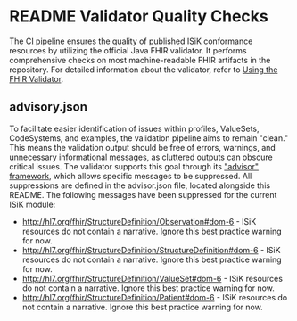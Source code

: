 # README Validator Quality Checks

The [CI pipeline](https://github.com/gematik/spec-ISiK-Terminplanung/blob/main-stufe-4/.github/workflows/main.yml) ensures the quality of published ISiK conformance resources by utilizing the official Java FHIR validator. It performs comprehensive checks on most machine-readable FHIR artifacts in the repository. For detailed information about the validator, refer to [Using the FHIR Validator](https://confluence.hl7.org/display/FHIR/Using+the+FHIR+Validator).

## advisory.json

To facilitate easier identification of issues within profiles, ValueSets, CodeSystems, and examples, the validation pipeline aims to remain "clean." This means the validation output should be free of errors, warnings, and unnecessary informational messages, as cluttered outputs can obscure critical issues. The validator supports this goal through its ["advisor" framework](https://confluence.hl7.org/display/FHIR/Validator+Advisor+Framework), which allows specific messages to be suppressed. All suppressions are defined in the advisor.json file, located alongside this README. The following messages have been suppressed for the current ISiK module:

* http://hl7.org/fhir/StructureDefinition/Observation#dom-6 - ISiK resources do not contain a narrative. Ignore this best practice warning for now.
* http://hl7.org/fhir/StructureDefinition/StructureDefinition#dom-6 - ISiK resources do not contain a narrative. Ignore this best practice warning for now.
* http://hl7.org/fhir/StructureDefinition/ValueSet#dom-6 - ISiK resources do not contain a narrative. Ignore this best practice warning for now.
* http://hl7.org/fhir/StructureDefinition/Patient#dom-6 - ISiK resources do not contain a narrative. Ignore this best practice warning for now.
